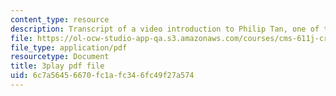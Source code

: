 ```yaml
---
content_type: resource
description: Transcript of a video introduction to Philip Tan, one of the course instructors.
file: https://ol-ocw-studio-app-qa.s3.amazonaws.com/courses/cms-611j-creating-video-games-fall-2014/6c7a56456670fc1afc346fc49f27a574_RY0X1oEQbb0.pdf
file_type: application/pdf
resourcetype: Document
title: 3play pdf file
uid: 6c7a5645-6670-fc1a-fc34-6fc49f27a574
---
```

